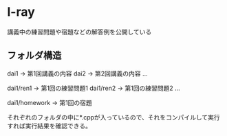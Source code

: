 # l-ray
講義中の練習問題や宿題などの解答例を公開している

## フォルダ構造
dai1 -> 第1回講義の内容
dai2 -> 第2回講義の内容
...

dai1/ren1 -> 第1回の練習問題1
dai1/ren2 -> 第1回の練習問題2
...

dai1/homework -> 第1回の宿題

それぞれのフォルダの中に\*.cppが入っているので、それをコンパイルして実行すれば実行結果を確認できる。
